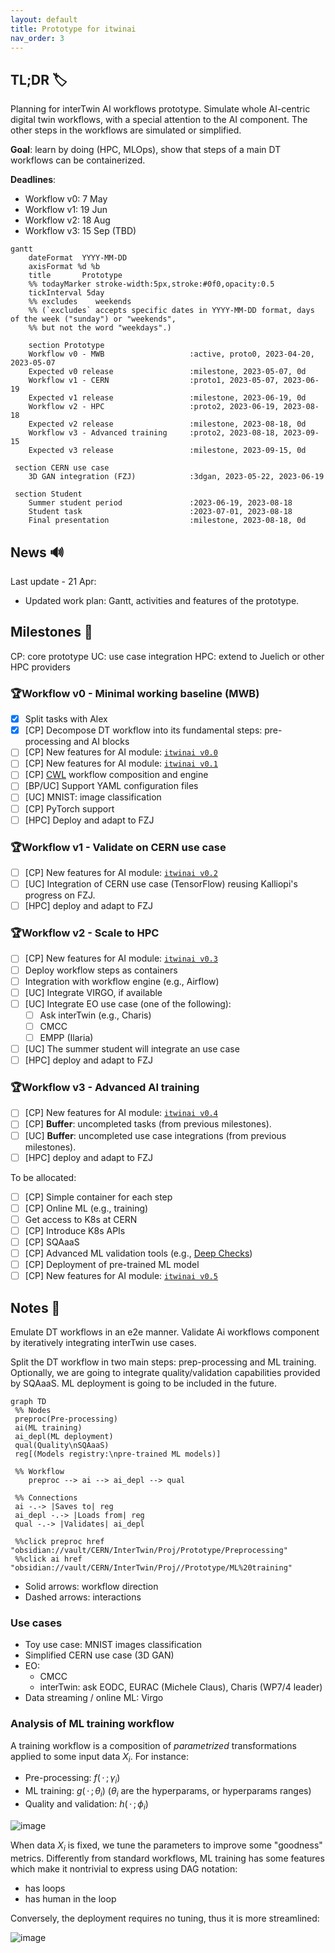 ```yaml
---
layout: default
title: Prototype for itwinai
nav_order: 3
---
```


## TL;DR 🏷️

Planning for interTwin AI workflows prototype. Simulate whole AI-centric digital twin workflows, with a special
attention to the AI component. The other steps in the workflows are simulated or simplified.

**Goal**: learn by doing (HPC, MLOps), show that steps of a main DT workflows can be containerized.

**Deadlines**:

- Workflow v0: 7 May
- Workflow v1: 19 Jun
- Workflow v2: 18 Aug
- Workflow v3: 15 Sep (TBD)

```mermaid
gantt
    dateFormat  YYYY-MM-DD
    axisFormat %d %b
    title       Prototype
    %% todayMarker stroke-width:5px,stroke:#0f0,opacity:0.5
    tickInterval 5day
    %% excludes    weekends
    %% (`excludes` accepts specific dates in YYYY-MM-DD format, days of the week ("sunday") or "weekends",
    %% but not the word "weekdays".)
    
    section Prototype
    Workflow v0 - MWB                   :active, proto0, 2023-04-20, 2023-05-07
    Expected v0 release                 :milestone, 2023-05-07, 0d
    Workflow v1 - CERN                  :proto1, 2023-05-07, 2023-06-19
    Expected v1 release                 :milestone, 2023-06-19, 0d
    Workflow v2 - HPC                   :proto2, 2023-06-19, 2023-08-18
    Expected v2 release                 :milestone, 2023-08-18, 0d
    Workflow v3 - Advanced training     :proto2, 2023-08-18, 2023-09-15
    Expected v3 release                 :milestone, 2023-09-15, 0d
 
 section CERN use case
    3D GAN integration (FZJ)            :3dgan, 2023-05-22, 2023-06-19

 section Student
    Summer student period               :2023-06-19, 2023-08-18
    Student task                        :2023-07-01, 2023-08-18
    Final presentation                  :milestone, 2023-08-18, 0d
```

## News 🔊

Last update - 21 Apr:

- Updated work plan: Gantt, activities and features of the prototype.

## Milestones 🚩

CP: core prototype
UC: use case integration
HPC: extend to Juelich or other HPC providers

### 🏆Workflow v0 - Minimal working baseline (MWB)

- [x] Split tasks with Alex
- [x] \[CP\] Decompose DT workflow into its fundamental steps: pre-processing and AI blocks
- [ ] \[CP\] New features for AI module: [`itwinai v0.0`](AI-module#itwinai-v00---minimal-working-baseline-mwb)
- [ ] \[CP\] New features for AI module: [`itwinai v0.1`](AI-module#itwinai-v01---consolidated-ai-training)
- [ ] \[CP\]  [CWL](https://www.commonwl.org/) workflow composition and engine
- [ ] \[BP/UC\] Support YAML configuration files
- [ ] \[UC\] MNIST: image classification
- [ ] \[CP\] PyTorch support
- [ ] \[HPC\] Deploy and adapt to FZJ

### 🏆Workflow v1 - Validate on CERN use case

- [ ] \[CP\] New features for AI module: [`itwinai v0.2`](AI-module#itwinai-v02---import-custom-functionalities)
- [ ] \[UC\] Integration of CERN use case (TensorFlow) reusing Kalliopi's progress on FZJ.
- [ ] \[HPC\] deploy and adapt to FZJ

### 🏆Workflow v2 - Scale to HPC

- [ ] \[CP\] New features for AI module: [`itwinai v0.3`](AI-module#itwinai-v03---hpc-support)
- [ ] Deploy workflow steps as containers
- [ ] Integration with workflow engine (e.g., Airflow)
- [ ] \[UC\] Integrate VIRGO, if available
- [ ] \[UC\] Integrate EO use case (one of the following):
  - [ ] Ask interTwin (e.g., Charis)
  - [ ] CMCC
  - [ ] EMPP (Ilaria)
- [ ] \[UC\] The summer student will integrate an use case
- [ ] \[HPC\] deploy and adapt to FZJ

### 🏆Workflow v3 - Advanced AI training

- [ ] \[CP\] New features for AI module: [`itwinai v0.4`](AI-module#itwinai-v04---tune)
- [ ] \[CP\] **Buffer**: uncompleted tasks (from previous milestones).
- [ ] \[UC\] **Buffer**: uncompleted use case integrations (from previous milestones).
- [ ] \[HPC\] deploy and adapt to FZJ

To be allocated:

- [ ] \[CP\] Simple container for each step
- [ ] \[CP\] Online ML (e.g., training)
- [ ]  Get access to K8s at CERN
- [ ] \[CP\] Introduce K8s APIs
- [ ] \[CP\] SQAaaS
- [ ] \[CP\] Advanced ML validation tools (e.g., [Deep Checks](https://deepchecks.com/))
- [ ] \[CP\] Deployment of pre-trained ML model
- [ ] \[CP\] New features for AI module: [`itwinai v0.5`](AI-module#itwinai-v05---kubernetes)

## Notes 📝

Emulate DT workflows in an e2e manner. Validate Ai workflows component by iteratively integrating interTwin use cases.

Split the DT workflow in two main steps: prep-processing and ML training. Optionally, we are going to integrate
quality/validation capabilities provided by SQAaaS. ML deployment is going to be included in the future.

```mermaid
graph TD
 %% Nodes
 preproc(Pre-processing)
 ai(ML training)
 ai_depl(ML deployment)
 qual(Quality\nSQAaaS)
 reg[(Models registry:\npre-trained ML models)]

 %% Workflow
    preproc --> ai --> ai_depl --> qual

 %% Connections
 ai -.-> |Saves to| reg
 ai_depl -.-> |Loads from| reg
 qual -.-> |Validates| ai_depl

 %%click preproc href "obsidian://vault/CERN/InterTwin/Proj/Prototype/Preprocessing"
 %%click ai href "obsidian://vault/CERN/InterTwin/Proj//Prototype/ML%20training"
```

- Solid arrows: workflow direction
- Dashed arrows: interactions

### Use cases

- Toy use case: MNIST images classification
- Simplified CERN use case (3D GAN)
- EO:
  - CMCC
  - interTwin: ask EODC, EURAC (Michele Claus), Charis (WP7/4 leader)
- Data streaming / online ML: Virgo

### Analysis of ML training workflow

A training workflow is a composition of *parametrized* transformations applied to some input data $X_i$. For instance:

- Pre-processing: $f(\,\cdot\,;\gamma_i)$
- ML training: $g(\,\cdot\,;\theta_i)$ ($\theta_i$ are the hyperparams, or hyperparams ranges)
- Quality and validation: $h(\,\cdot\,;\phi_i)$

![image](https://user-images.githubusercontent.com/48362942/233966731-04405404-3760-4b3b-9419-a6e82786bbaa.png)

When data $X_i$ is fixed, we tune the parameters to improve some "goodness" metrics. Differently from standard
workflows, ML training has some features which make it nontrivial to express using DAG notation:

- has loops
- has human in the loop

Conversely, the deployment requires no tuning, thus it is more streamlined:

![image](https://user-images.githubusercontent.com/48362942/233966667-dc273121-2996-49eb-b119-da8a23720652.png)
